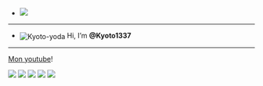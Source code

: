 - <img src="https://cdn.discordapp.com/attachments/878360404970070096/893543120682233937/O1LM.gif">

-----------------







- <img align="center" alt="Kyoto-yoda" src="https://cdn.discordapp.com/emojis/885978050976706630.gif?size=32">                Hi, I’m __@Kyoto1337__

-----------------

[Mon youtube](https://www.youtube.com/channel/UC3qf9qKE0sE9U-wB0g3iv-w)!

   
   
<img src="https://github-readme-stats.vercel.app/api?username=Kyoto1337&&show_icons=true&title_color=ffffff&icon_color=bb2acf&text_color=daf7dc&bg_color=151515">
<img src="https://img.shields.io/badge/Discord-7289DA?style=for-the-badge&logo=discord&logoColor=white">
<img src="https://img.shields.io/badge/Windows-0078D6?style=for-the-badge&logo=windows&logoColor=white">
<img src="https://img.shields.io/badge/YouTube-FF0000?style=for-the-badge&logo=youtube&logoColor=white">
<img src="https://img.shields.io/badge/Python-3776AB?style=for-the-badge&logo=python&logoColor=white">

<!---
Kyoto1337/Kyoto1337 is a ✨ special ✨ repository because its `README.md` (this file) appears on your GitHub profile.
You can click the Preview link to take a look at your changes.
--->
